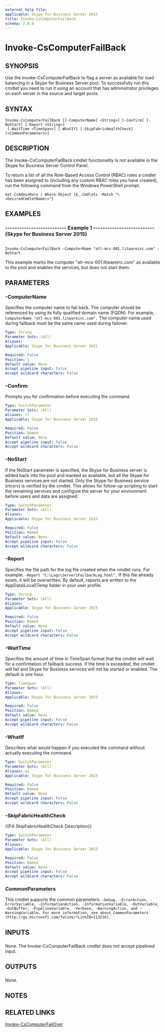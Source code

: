 ```yaml
---
external help file: 
applicable: Skype for Business Server 2015
title: Invoke-CsComputerFailBack
schema: 2.0.0
---
```


# Invoke-CsComputerFailBack

## SYNOPSIS
Use the Invoke-CsComputerFailBack to flag a server as available for load balancing in a Skype for Business Server pool.
To successfully run this cmdlet you need to run it using an account that has administrator privileges on each server in the source and target pools.

## SYNTAX

```
Invoke-CsComputerFailBack [[-ComputerName] <String>] [-Confirm] [-NoStart] [-Report <String>]
 [-WaitTime <TimeSpan>] [-WhatIf] [-SkipFabricHealthCheck] [<CommonParameters>]
```

## DESCRIPTION
The Invoke-CsComputerFailBack cmdlet functionality is not available in the Skype for Business Server Control Panel.

To return a list of all the Role-Based Access Control (RBAC) roles a cmdlet has been assigned to (including any custom RBAC roles you have created), run the following command from the Windows PowerShell prompt.

`Get-CsAdminRole | Where-Object {$_.Cmdlets -Match "\<DesiredCmdletName\>"}`

## EXAMPLES

### -------------------------- Example 1 -------------------------- (Skype for Business Server 2015)
```

Invoke-CsComputerFailBack -ComputerName "atl-mcs-001.litwareinc.com" -NoStart
```

This example marks the computer "atl-mcs-001.litwareinc.com" as available to the pool and enables the services, but does not start them.


## PARAMETERS

### -ComputerName
Specifies the computer name to fail back.
The computer should be referenced by using its fully qualified domain name (FQDN).
For example, `-ComputerName "atl-mcs-001.litwareinc.com".`
The computer name used during failback must be the same name used during failover.

```yaml
Type: String
Parameter Sets: (All)
Aliases: 
Applicable: Skype for Business Server 2015

Required: False
Position: 1
Default value: None
Accept pipeline input: False
Accept wildcard characters: False
```

### -Confirm
Prompts you for confirmation before executing the command.

```yaml
Type: SwitchParameter
Parameter Sets: (All)
Aliases: cf
Applicable: Skype for Business Server 2015

Required: False
Position: Named
Default value: None
Accept pipeline input: False
Accept wildcard characters: False
```

### -NoStart
If the NoStart parameter is specified, the Skype for Business server is added back into the pool and marked as available, but all the Skype for Business services are not started.
Only the Skype for Business service (rtcsrv) is verified by the cmdlet.
This allows for follow-up scripting to start the remaining services and configure the server for your environment before users and data are assigned.

```yaml
Type: SwitchParameter
Parameter Sets: (All)
Aliases: 
Applicable: Skype for Business Server 2015

Required: False
Position: Named
Default value: None
Accept pipeline input: False
Accept wildcard characters: False
```

### -Report
Specifies the file path for the log file created when the cmdlet runs.
For example: `-Report "C:\Logs\Server1FailbackLog.html".`
If this file already exists, it will be overwritten.
By default, reports are written to the AppData\Local\Temp folder in your user profile.

```yaml
Type: String
Parameter Sets: (All)
Aliases: 
Applicable: Skype for Business Server 2015

Required: False
Position: Named
Default value: None
Accept pipeline input: False
Accept wildcard characters: False
```

### -WaitTime
Specifies the amount of time in TimeSpan format that the cmdlet will wait for a confirmation of failback success.
If the time is exceeded, the cmdlet will fail and Skype for Business services will not be started or enabled.
The default is one hour.

```yaml
Type: TimeSpan
Parameter Sets: (All)
Aliases: 
Applicable: Skype for Business Server 2015

Required: False
Position: Named
Default value: None
Accept pipeline input: False
Accept wildcard characters: False
```

### -WhatIf
Describes what would happen if you executed the command without actually executing the command.

```yaml
Type: SwitchParameter
Parameter Sets: (All)
Aliases: wi
Applicable: Skype for Business Server 2015

Required: False
Position: Named
Default value: None
Accept pipeline input: False
Accept wildcard characters: False
```

### -SkipFabricHealthCheck
{{Fill SkipFabricHealthCheck Description}}

```yaml
Type: SwitchParameter
Parameter Sets: (All)
Aliases: 
Applicable: Skype for Business Server 2015

Required: False
Position: Named
Default value: None
Accept pipeline input: False
Accept wildcard characters: False
```

### CommonParameters
This cmdlet supports the common parameters: `-Debug, -ErrorAction, -ErrorVariable, -InformationAction, -InformationVariable, -OutVariable, -OutBuffer, -PipelineVariable, -Verbose, -WarningAction, and -WarningVariable. For more information, see about_CommonParameters (http://go.microsoft.com/fwlink/?LinkID=113216).`

## INPUTS

###  
None.
The Invoke-CsComputerFailBack cmdlet does not accept pipelined input.

## OUTPUTS

###  
None.

## NOTES

## RELATED LINKS

[Invoke-CsComputerFailOver](Invoke-CsComputerFailOver.md)
